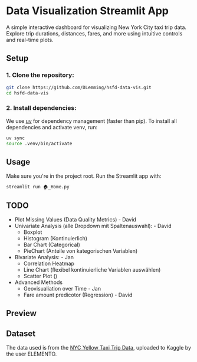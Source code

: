 # Data Visualization Streamlit App

A simple interactive dashboard for visualizing New York City taxi trip data. Explore trip durations, distances, fares, and more using intuitive controls and real-time plots.

## Setup

### 1. Clone the repository:
```sh
git clone https://github.com/DLemming/hsfd-data-vis.git
cd hsfd-data-vis
```

### 2. Install dependencies:
We use [uv](https://docs.astral.sh/uv/getting-started/installation/) for dependency management (faster than pip). To install all dependencies and activate venv, run:
```sh
uv sync
source .venv/bin/activate
```

## Usage

Make sure you're in the project root. Run the Streamlit app with:
```sh
streamlit run 🏠_Home.py
```

## TODO
- Plot Missing Values (Data Quality Metrics) - David
- Univariate Analysis (alle Dropdown mit Spaltenauswahl): - David
    - Boxplot
    - Histogram (Kontinuierlich)
    - Bar Chart (Categorical)
    - PieChart (Anteile von kategorischen Variablen)
- Bivariate Analysis: - Jan
    - Correlation Heatmap
    - Line Chart (flexibel kontinuierliche Variablen auswählen)
    - Scatter Plot ()
- Advanced Methods
    - Geovisualiation over Time - Jan
    - Fare amount predicotor (Regression) - David

## Preview

## Dataset

The data used is from the [NYC Yellow Taxi Trip Data](https://www.kaggle.com/datasets/elemento/nyc-yellow-taxi-trip-data), uploaded to Kaggle by the user ELEMENTO.